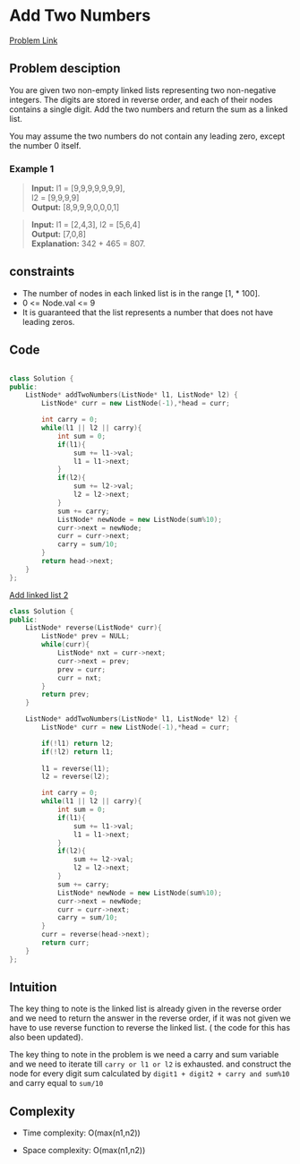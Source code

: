# Add Two Numbers
[Problem Link](https://leetcode.com/problems/add-two-numbers/description/)

## Problem desciption 
You are given two non-empty linked lists representing two non-negative integers. The digits are stored in reverse order, and each of their nodes contains a single digit. Add the two numbers and return the sum as a linked list.

You may assume the two numbers do not contain any leading zero, except the number 0 itself.

### Example 1
> **Input:** l1 = [9,9,9,9,9,9,9], <br>l2 = [9,9,9,9]<br>
> **Output:** [8,9,9,9,0,0,0,1]

> **Input:** l1 = [2,4,3], l2 = [5,6,4]<br>
> **Output:** [7,0,8]<br>
> **Explanation:** 342 + 465 = 807.<br>

## constraints
* The number of nodes in each linked list is in the range [1, * 100].
* 0 <= Node.val <= 9
* It is guaranteed that the list represents a number that does not have leading zeros.

## Code
```cpp

class Solution {
public:
    ListNode* addTwoNumbers(ListNode* l1, ListNode* l2) {
        ListNode* curr = new ListNode(-1),*head = curr;

        int carry = 0;
        while(l1 || l2 || carry){
            int sum = 0;
            if(l1){
                sum += l1->val;
                l1 = l1->next;
            }
            if(l2){
                sum += l2->val;
                l2 = l2->next;
            }
            sum += carry;
            ListNode* newNode = new ListNode(sum%10);
            curr->next = newNode;
            curr = curr->next;
            carry = sum/10;
        }
        return head->next;
    }
};

```
[Add linked list 2](https://leetcode.com/problems/add-two-numbers-ii/) 

```cpp
class Solution {
public:
    ListNode* reverse(ListNode* curr){
        ListNode* prev = NULL;
        while(curr){
            ListNode* nxt = curr->next;
            curr->next = prev;
            prev = curr;
            curr = nxt;
        }
        return prev;
    }

    ListNode* addTwoNumbers(ListNode* l1, ListNode* l2) {
        ListNode* curr = new ListNode(-1),*head = curr;

        if(!l1) return l2;
        if(!l2) return l1;
 
        l1 = reverse(l1);
        l2 = reverse(l2);

        int carry = 0;
        while(l1 || l2 || carry){
            int sum = 0;
            if(l1){
                sum += l1->val;
                l1 = l1->next;
            }
            if(l2){
                sum += l2->val;
                l2 = l2->next;
            }
            sum += carry;
            ListNode* newNode = new ListNode(sum%10);
            curr->next = newNode;
            curr = curr->next;
            carry = sum/10;
        }
        curr = reverse(head->next);
        return curr;
    }
};

```

## Intuition
The key thing to note is the linked list is already given in the reverse order and  we need to return the answer in the reverse order, if it was not given we have to use reverse function to reverse the linked list. ( the code for this has also been updated).

The key thing to note in the problem is we need a carry and sum variable and we need to iterate till ``` carry or l1 or l2 ``` is exhausted. and construct the node for every digit sum calculated by ``` digit1 + digit2 + carry and sum%10 ``` and carry equal to ```sum/10```


## Complexity 
- Time complexity: O(max(n1,n2))


- Space complexity: O(max(n1,n2))

